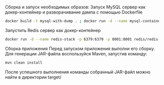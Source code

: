   Сборка и запуск необходимых образов:
Запуск MySQL сервер как докер-контейнер и разворачивание дампа с помощью Dockerfile
```bash
docker build -t mysql-with-dump . ; docker run -d --name mysql-container -p 3305:3306 mysql-with-dump
```   
Запустить Redis сервер как докер-контейнер
```bash
docker run -d --name redis-stack -p 6379:6379 -p 8001:8001 redis/redis-stack:latest 
```   

  Сборка приложения
Перед запуском приложения выполни его сборку. Для генерации JAR-файла воспользуйся Maven, запустив команду:
```bash
mvn clean install
```
После успешного выполнения команды собранный JAR-файл можно найти в директории target/
